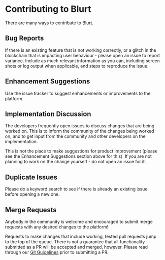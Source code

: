 # Contributing to Blurt
There are many ways to contribute to Blurt.  


## Bug Reports

If there is an existing feature that is not working correctly, or a glitch in the blockchain that is impacting user behaviour - please open an issue to report variance. Include as much relevant information as you can, including screen shots or log output when applicable, and steps to reproduce the issue.

## Enhancement Suggestions

Use the issue tracker to suggest enhancements or improvements to the platform. 

## Implementation Discussion

The developers frequently open issues to discuss changes that are being worked on. This is to inform the community of the changes being worked on, and to get input from the community and other developers on the implementation.

This is not the place to make suggestions for product improvement (please see the Enhancement Suggestions section above for this). If you are not planning to work on the change yourself - do not open an issue for it.

## Duplicate Issues

Please do a keyword search to see if there is already an existing issue before opening a new one.

## Merge Requests

Anybody in the community is welcome and encouraged to submit merge requests with any desired changes to the platform!

Requests to make changes that include working, tested pull requests jump to the top of the queue. There is not a guarantee that all functionality submitted as a PR will be accepted and merged, however. Please read through our [Git Guidelines](doc/devs/git-guidelines.md) prior to submitting a PR.
